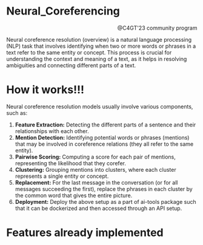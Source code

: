 # Neural_Coreferencing
<p align="right"> @C4GT'23 community program</p>
Neural coreference resolution (overview) is a natural language processing (NLP) task that involves identifying when two or more words or phrases in a text refer to the same entity or concept. This process is crucial for understanding the context and meaning of a text, as it helps in resolving ambiguities and connecting different parts of a text.

# How it works!!!
Neural coreference resolution models usually involve various components, such as:
<ol>
  <li><b>Feature Extraction:</b> Detecting the different parts of a sentence and their relationships with each other.</li>
  <li><b>Mention Detection:</b> Identifying potential words or phrases (mentions) that may be involved in coreference relations (they all refer to the same entity).</li>
  <li><b>Pairwise Scoring:</b> Computing a score for each pair of mentions, representing the likelihood that they corefer.</li>
  <li><b>Clustering:</b> Grouping mentions into clusters, where each cluster represents a single entity or concept.</li>
  <li><b>Replacement:</b> For the last message in the conversation (or for all messages succeeding the first), replace the phrases in each cluster by the common word that gives the entire picture.</li>
  <li><b>Deployment:</b> Deploy the above setup as a part of ai-tools package such that it can be dockerized and then accessed through an API setup.</li>
</ol>

# Features already implemented
